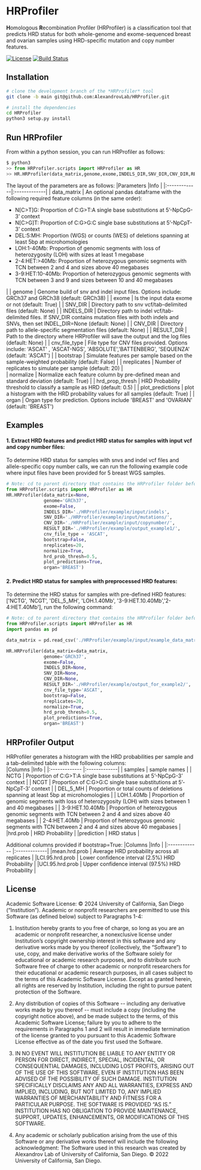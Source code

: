 # HRProfiler
**H**omologous **R**ecombination Profiler (HRProfiler) is a classification tool that predicts HRD status for  both whole-genome and exome-sequenced breast and ovarian samples using HRD-specific mutation and copy number features.

[![License](https://img.shields.io/badge/License-BSD\%202--Clause-orange.svg)](https://opensource.org/licenses/BSD-2-Clause) 
[![Build Status](https://app.travis-ci.com/AlexandrovLab/HRProfiler.svg?token=tnMyG42yezzqz5hbqp9x&branch=main)](https://app.travis-ci.com/AlexandrovLab/HRProfiler)
## Installation

```bash
# clone the development branch of the *HRProfiler* tool
git clone -b main git@github.com:AlexandrovLab/HRProfiler.git

# install the dependencies 
cd HRProfiler
python3 setup.py install
```

## Run HRProfiler
From within a python session, you can run HRProfiler as follows:
```python
$ python3
>> from HRProfiler.scripts import HRProfiler as HR
>> HR.HRProfiler(data_matrix,genome,exome,INDELS_DIR,SNV_DIR,CNV_DIR,RESULT_DIR,cnv_file_type,bootstrap,nreplicates,normalize,hrd_prop_thresh,plot_predictions,organ)
```
The layout of the parameters are as follows:
|Parameters           |Info           |
|:-------------|:-------------| 
| data_matrix  | An optional pandas dataframe with the following required feature columns (in the same order):<ul><li>N[C>T]G: Proportion of C:G>T:A single base substitutions at 5’-NpCpG-3’ context</li><li>N[C>G]T: Proportion of C:G>G:C single base substitutions at 5’-NpCpT-3’ context</li><li>DEL:5:MH: Proportion (WGS) or counts (WES) of deletions spanning at least 5bp at microhomologies</li><li>LOH:1-40Mb: Proportion of genomic segments with loss of heterozygosity (LOH) with sizes at least 1 megabase</li><li>2-4:HET:>40Mb: Proportion of heterozygous genomic segments with TCN between 2 and 4 and sizes above 40 megabases</li><li>3-9:HET:10-40Mb: Proportion of heterozygous genomic segments with TCN between 3 and 9 and sizes between 10 and 40 megabases</li></ul>|
| genome  | Genome build of snv and indel input files. Options include: GRCh37 and GRCh38 (default: GRCh38) | 
| exome  | Is the input data exome or not (default: True) | 
| SNV_DIR  | Directory path to snv vcf/tab-delimited files (default: None) | 
| INDELS_DIR  | Directory path to indel vcf/tab-delimited files. If SNV_DIR contains mutation files with both indels and SNVs, then set INDEL_DIR=None (default: None) | 
| CNV_DIR  | Directory path to allele-specific segmentation files (default: None) | 
| RESULT_DIR  | Path to the directory where HRProfiler will save the output and the log files (default: None) | 
| cnv_file_type  | File type for CNV files provided. Options include: 'ASCAT' , 'ASCAT-NGS', 'ABSOLUTE','BATTENBERG', 'SEQUENZA' (default: 'ASCAT') | 
| bootstrap  | Simulate features per sample based on the sample-weighted probability (default: False)  | 
| nreplicates  | Number of replicates to simulate per sample (default: 20)  |  
| normalize  | Normalize each feature column by pre-defined mean and standard deviation (default: True)  | 
| hrd_prop_thresh | HRD Probability threshold to classify a sample as HRD (default: 0.5) | 
| plot_predictions | plot a histogram with the HRD probability values for all samples (default: True) | 
| organ | Organ type for prediction. Options include 'BREAST' and 'OVARIAN' (default: 'BREAST')


## Examples

#### 1. Extract HRD features and predict HRD status for samples with input vcf and copy number files:

To determine HRD status for samples with snvs and indel vcf files and allele-specific copy number calls, we can run the following example code where input files have been provided for 5 breast WGS samples. 


```python
# Note: cd to parent directory that contains the HRProfiler folder before executing the command
from HRProfiler.scripts import HRProfiler as HR
HR.HRProfiler(data_matrix=None,
              genome='GRCh37', 
              exome=False, 
              INDELS_DIR='./HRProfiler/example/input/indels',
              SNV_DIR='./HRProfiler/example/input/mutations/',
              CNV_DIR='./HRProfiler/example/input/copynumber/', 
              RESULT_DIR='./HRProfiler/example/output_example1/',
              cnv_file_type = 'ASCAT',
              bootstrap=False, 
              nreplicates=20,
              normalize=True, 
              hrd_prob_thresh=0.5,
              plot_predictions=True,
              organ='BREAST')
```

#### 2. Predict HRD status for samples with preprocessed HRD features: 

To determine the HRD status for samples with pre-defined HRD features: ['NCTG', 'NCGT', 'DEL_5_MH', 'LOH.1.40Mb', '3-9:HET.10.40Mb','2-4:HET.40Mb'], run the following command: 

```python
# Note: cd to parent directory that contains the HRProfiler folder before executing the command.
from HRProfiler.scripts import HRProfiler as HR
import pandas as pd

data_matrix = pd.read_csv('./HRProfiler/example/input/example_data_matrix.txt', sep="\t")

HR.HRProfiler(data_matrix=data_matrix,
              genome='GRCh37', 
              exome=False, 
              INDELS_DIR=None,
              SNV_DIR=None,
              CNV_DIR=None, 
              RESULT_DIR='./HRProfiler/example/output_for_example2/',
              cnv_file_type='ASCAT',
              bootstrap=False, 
              nreplicates=20,
              normalize=True, 
              hrd_prob_thresh=0.5,
              plot_predictions=True,
              organ='BREAST')
```
##  HRProfiler Output 
HRProfiler generates a histogram with the HRD probabilities per sample and a tab-delimited table with the following columns:<br />
  |Columns        |Info           |
  |:------------- |:-------------| 
  | samples      | sample names  |
  | NCTG      | Proportion of C:G>T:A single base substitutions at 5’-NpCpG-3’ context      | 
  | NCGT | Proportion of C:G>G:C single base substitutions at 5’-NpCpT-3’ context       | 
  | DEL_5_MH | Proportion or total counts of deletions spanning at least 5bp at microhomologies      | 
  | LOH.1.40Mb      | Proportion of genomic segments with loss of heterozygosity (LOH) with sizes between 1 and 40 megabases |
  | 3-9:HET.10.40Mb     | Proportion of heterozygous genomic segments with TCN between 2 and 4 and sizes above 40 megabases    |
  | 2-4:HET.40Mb | Proportion of heterozygous genomic segments with TCN between 2 and 4 and sizes above 40 megabases |
  |hrd.prob | HRD Probability | 
  |prediction | HRD status | 

  Additional columns provided if bootstrap=True:
  |Columns        |Info          |
  |:------------- |:-------------| 
  |mean.hrd.prob | Average HRD probability across all replicates |
  |LCI.95.hrd.prob | Lower confidence interval (2.5%) HRD Probability | 
  |UCI.95.hrd.prob | Upper confidence interval (97.5%) HRD Probability | 

## License
Academic Software License: © 2024 University of California, San Diego (“Institution”). Academic or nonprofit researchers are permitted to use this Software (as defined below) subject to Paragraphs 1-4:

1.	Institution hereby grants to you free of charge, so long as you are an academic or nonprofit researcher, a nonexclusive license under Institution’s copyright ownership interest in this software and any derivative works made by you thereof (collectively, the “Software”) to use, copy, and make derivative works of the Software solely for educational or academic research purposes, and to distribute such Software free of charge to other academic or nonprofit researchers for their educational or academic research purposes, in all cases subject to the terms of this Academic Software License. Except as granted herein, all rights are reserved by Institution, including the right to pursue patent protection of the Software.

2.	Any distribution of copies of this Software -- including any derivative works made by you thereof -- must include a copy (including the copyright notice above), and be made subject to the terms, of this Academic Software License; failure by you to adhere to the requirements in Paragraphs 1 and 2 will result in immediate termination of the license granted to you pursuant to this Academic Software License effective as of the date you first used the Software.

3.	IN NO EVENT WILL INSTITUTION BE LIABLE TO ANY ENTITY OR PERSON FOR DIRECT, INDIRECT, SPECIAL, INCIDENTAL, OR CONSEQUENTIAL DAMAGES, INCLUDING LOST PROFITS, ARISING OUT OF THE USE OF THIS SOFTWARE, EVEN IF INSTITUTION HAS BEEN ADVISED OF THE POSSIBILITY OF SUCH DAMAGE. INSTITUTION SPECIFICALLY DISCLAIMS ANY AND ALL WARRANTIES, EXPRESS AND IMPLIED, INCLUDING, BUT NOT LIMITED TO, ANY IMPLIED WARRANTIES OF MERCHANTABILITY AND FITNESS FOR A PARTICULAR PURPOSE. THE SOFTWARE IS PROVIDED “AS IS.” INSTITUTION HAS NO OBLIGATION TO PROVIDE MAINTENANCE, SUPPORT, UPDATES, ENHANCEMENTS, OR MODIFICATIONS OF THIS SOFTWARE.

4.	Any academic or scholarly publication arising from the use of this Software or any derivative works thereof will include the following acknowledgment:  The Software used in this research was created by Alexandrov Lab of University of California, San Diego. © 2022 University of California, San Diego.
